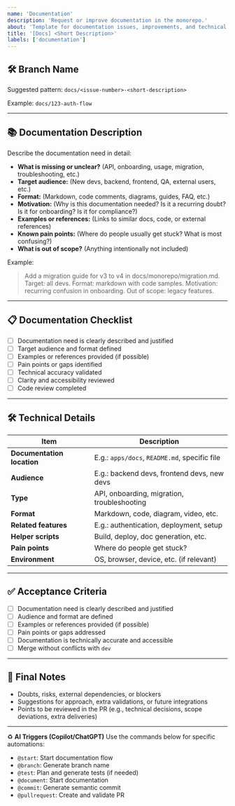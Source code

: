 ```yaml
---
name: 'Documentation'
description: 'Request or improve documentation in the monorepo.'
about: 'Template for documentation issues, improvements, and technical writing.'
title: '[Docs] <Short Description>'
labels: ['documentation']
---
```


## 🛠️ Branch Name

Suggested pattern: `docs/<issue-number>-<short-description>`

Example: `docs/123-auth-flow`

---

## 📚 Documentation Description

Describe the documentation need in detail:

- **What is missing or unclear?** (API, onboarding, usage, migration, troubleshooting, etc.)
- **Target audience:** (New devs, backend, frontend, QA, external users, etc.)
- **Format:** (Markdown, code comments, diagrams, guides, FAQ, etc.)
- **Motivation:** (Why is this documentation needed? Is it a recurring doubt? Is it for onboarding? Is it for compliance?)
- **Examples or references:** (Links to similar docs, code, or external references)
- **Known pain points:** (Where do people usually get stuck? What is most confusing?)
- **What is out of scope?** (Anything intentionally not included)

Example:

> Add a migration guide for v3 to v4 in docs/monorepo/migration.md. Target: all devs. Format: markdown with code samples. Motivation: recurring confusion in onboarding. Out of scope: legacy features.

---

## 📋 Documentation Checklist

- [ ] Documentation need is clearly described and justified
- [ ] Target audience and format defined
- [ ] Examples or references provided (if possible)
- [ ] Pain points or gaps identified
- [ ] Technical accuracy validated
- [ ] Clarity and accessibility reviewed
- [ ] Code review completed

---

## 🛠️ Technical Details

| Item                       | Description                                   |
| -------------------------- | --------------------------------------------- |
| **Documentation location** | E.g.: `apps/docs`, `README.md`, specific file |
| **Audience**               | E.g.: backend devs, frontend devs, new devs   |
| **Type**                   | API, onboarding, migration, troubleshooting   |
| **Format**                 | Markdown, code, diagram, video, etc.          |
| **Related features**       | E.g.: authentication, deployment, setup       |
| **Helper scripts**         | Build, deploy, doc generation, etc.           |
| **Pain points**            | Where do people get stuck?                    |
| **Environment**            | OS, browser, device, etc. (if relevant)       |

---

## ✅ Acceptance Criteria

- [ ] Documentation need is clearly described and justified
- [ ] Audience and format are defined
- [ ] Examples or references provided (if possible)
- [ ] Pain points or gaps addressed
- [ ] Documentation is technically accurate and accessible
- [ ] Merge without conflicts with `dev`

---

## 📝 Final Notes

- Doubts, risks, external dependencies, or blockers
- Suggestions for approach, extra validations, or future integrations
- Points to be reviewed in the PR (e.g., technical decisions, scope deviations, extra deliveries)

---

♻️ **AI Triggers (Copilot/ChatGPT)**
Use the commands below for specific automations:

- `@start`: Start documentation flow
- `@branch`: Generate branch name
- `@test`: Plan and generate tests (if needed)
- `@document`: Start documentation
- `@commit`: Generate semantic commit
- `@pullrequest`: Create and validate PR
